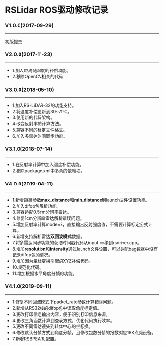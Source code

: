 # RSLidar ROS驱动修改记录

### V1.0.0(2017-09-29)
---
初版提交

### V2.0.0(2017-11-23)
---
* 1.加入距离随温度的补偿功能。
* 2.移除OpenCV相关的代码

### V3.0.0(2018-05-10)
---
* 1.加入RS-LiDAR-32的功能支持。
* 2.将温度补偿更新到30~71℃。
* 3.使用新的代码架构。
* 4.改变反射率的计算方法。
* 5.兼容不同的标定文件格式。
* 6.加入多雷达时间同步功能。

### V3.1.0(2018-07-14)
---
* 1.在反射率计算中加入温度补偿功能。
* 2.移除package.xml中多余的依赖项。

### V4.0.0(2019-04-11)
---
* 1.新增距离参数**max_distance**和**min_distance**到launch文件设置功能。
* 2.加入difop包解析功能。
* 3.兼容适配0.5cm分辨率雷达。
* 4.修复1cm分辨率雷达解析错误问题。
* 5.增加反射率计算mode=3，直接输出反射强度值，不需要计算标定公式计算。
* 6.新增支持解析雷达**双回波模式**数据。
* 7.将多雷达同步功能的获取时间戳代码从input.cc移到rsdriver.cpp。
* 8.增加**resolution**和**intensity**通过launch文件设置，可以适配bag数据中没有记录difop包的情况。
* 9.增加因为坐标变换引起的XYZ补偿代码。
* 10.规范化代码。
* 11.增加根据水平角度分帧的功能。

### V4.1.0(2019-09-11)
---
* 1.修复不同回波模式下packet_rate参数计算错误问题。
* 2.新增从RS32线的difop包中读取角度标定值。
* 3.更改打印信息输出内容，便于识别打印信息来源。
* 4.更改三角函数计算到查表方式，优化代码执行效率。
* 5.更改不同雷达镜头到转体中心的坐标换。
* 6.修改默认分帧方式到角度分帧，且修改包数分帧的报数对应18K点频设备。
* 7.新增RSBPEARL配置。
